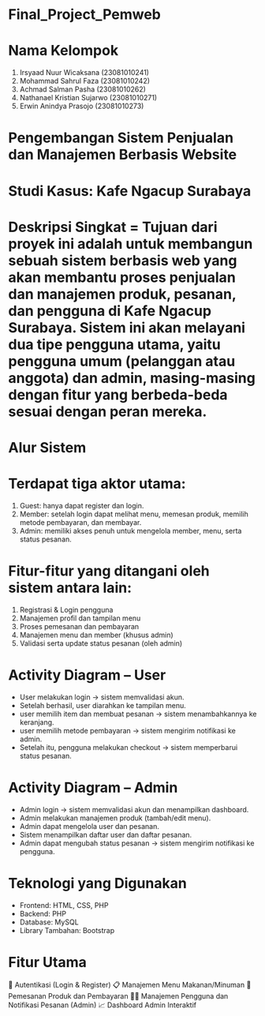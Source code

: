 # Final_Project_Pemweb

# Nama Kelompok 
1. Irsyaad Nuur Wicaksana (23081010241)
2. Mohammad Sahrul Faza (23081010242)
3. Achmad Salman Pasha (23081010262)
4. Nathanael Kristian Sujarwo (23081010271)
5. Erwin Anindya Prasojo (23081010273)

# Pengembangan Sistem Penjualan dan Manajemen Berbasis Website
# Studi Kasus: Kafe Ngacup Surabaya 

# Deskripsi Singkat = Tujuan dari proyek ini adalah untuk membangun sebuah sistem berbasis web yang akan membantu proses penjualan dan manajemen produk, pesanan, dan pengguna di Kafe Ngacup Surabaya. Sistem ini akan melayani dua tipe pengguna utama, yaitu pengguna umum (pelanggan atau anggota) dan admin, masing-masing dengan fitur yang berbeda-beda sesuai dengan peran mereka.

# Alur Sistem

# Terdapat tiga aktor utama:
1. Guest: hanya dapat register dan login.
2. Member: setelah login dapat melihat menu, memesan produk, memilih metode pembayaran, dan membayar.
3. Admin: memiliki akses penuh untuk mengelola member, menu, serta status pesanan.

# Fitur-fitur yang ditangani oleh sistem antara lain:
1. Registrasi & Login pengguna
2. Manajemen profil dan tampilan menu
3. Proses pemesanan dan pembayaran
4. Manajemen menu dan member (khusus admin)
5. Validasi serta update status pesanan (oleh admin)

# Activity Diagram – User
- User melakukan login → sistem memvalidasi akun.
- Setelah berhasil, user diarahkan ke tampilan menu.
- user memilih item dan membuat pesanan → sistem menambahkannya ke keranjang.
- user memilih metode pembayaran → sistem mengirim notifikasi ke admin.
- Setelah itu, pengguna melakukan checkout → sistem memperbarui status pesanan.

# Activity Diagram – Admin
- Admin login → sistem memvalidasi akun dan menampilkan dashboard.
- Admin melakukan manajemen produk (tambah/edit menu).
- Admin dapat mengelola user dan pesanan.
- Sistem menampilkan daftar user dan daftar pesanan.
- Admin dapat mengubah status pesanan → sistem mengirim notifikasi ke pengguna.

# Teknologi yang Digunakan
- Frontend: HTML, CSS, PHP
- Backend: PHP
- Database: MySQL
- Library Tambahan: Bootstrap

# Fitur Utama
🔐 Autentikasi (Login & Register)
📋 Manajemen Menu Makanan/Minuman
🛒 Pemesanan Produk dan Pembayaran
🧑‍💼 Manajemen Pengguna dan Notifikasi Pesanan (Admin)
📈 Dashboard Admin Interaktif


